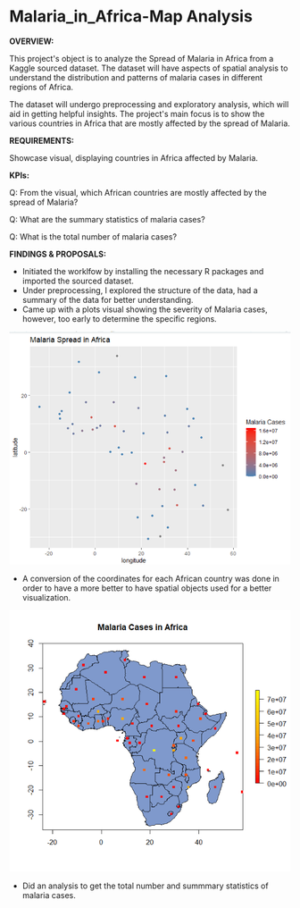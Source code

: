 # Malaria_in_Africa-Map Analysis

**OVERVIEW:**

This project's object is to analyze the Spread of Malaria in Africa from a Kaggle sourced dataset. The dataset will have aspects of spatial analysis to understand the distribution and patterns of malaria cases in different regions of Africa.

The dataset will undergo preprocessing and exploratory analysis, which will aid in getting helpful insights. The project's main focus is to show the various countries in Africa that are mostly affected by the spread of Malaria. 

**REQUIREMENTS:**

Showcase visual, displaying countries in Africa affected by Malaria. 

**KPIs:**

Q: From the visual, which African countries are mostly affected by the spread of Malaria?

Q: What are the summary statistics of malaria cases?

Q: What is the total number of malaria cases?

**FINDINGS & PROPOSALS:**

- Initiated the worklfow by installing the necessary R packages and imported the sourced dataset.
- Under preprocessing, I explored the structure of the data, had a summary of the data for better understanding.
- Came up with a plots visual showing the severity of Malaria cases, however, too early to determine the specific regions.

![image](https://github.com/mukunjufelicity/Malaria_in_Africa_R-Map-Analysis/blob/f08a8b527d135973e32ced6a2ad8854094c58dec/chunks/plotspots.png)

  
- A conversion of the coordinates for each African country was done in order to have a more better to have spatial objects used for a better visualization.

![image](https://github.com/mukunjufelicity/Malaria_in_Africa_R-Map-Analysis/blob/1d8b512cc3b3ca3e1974fec67387ebcf183b5784/chunks/africamap.png)

  
- Did an analysis to get the total number and summmary statistics of malaria cases.








 
